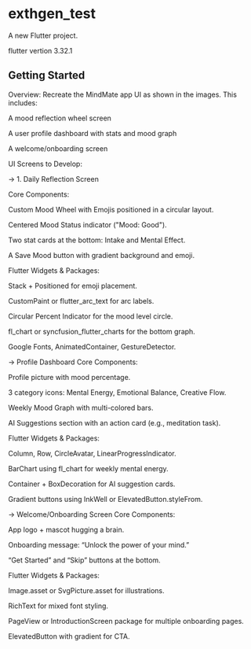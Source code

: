 # exthgen_test

A new Flutter project.

flutter vertion 3.32.1

## Getting Started
Overview:
Recreate the MindMate app UI as shown in the images. This includes:

A mood reflection wheel screen

A user profile dashboard with stats and mood graph

A welcome/onboarding screen

UI Screens to Develop:

-> 1. Daily Reflection Screen

Core Components:

Custom Mood Wheel with Emojis positioned in a circular layout.

Centered Mood Status indicator ("Mood: Good").

Two stat cards at the bottom: Intake and Mental Effect.

A Save Mood button with gradient background and emoji.

Flutter Widgets & Packages:

Stack + Positioned for emoji placement.

CustomPaint or flutter_arc_text for arc labels.

Circular Percent Indicator for the mood level circle.

fl_chart or syncfusion_flutter_charts for the bottom graph.

Google Fonts, AnimatedContainer, GestureDetector.

-> Profile Dashboard
Core Components:

Profile picture with mood percentage.

3 category icons: Mental Energy, Emotional Balance, Creative Flow.

Weekly Mood Graph with multi-colored bars.

AI Suggestions section with an action card (e.g., meditation task).

Flutter Widgets & Packages:

Column, Row, CircleAvatar, LinearProgressIndicator.

BarChart using fl_chart for weekly mental energy.

Container + BoxDecoration for AI suggestion cards.

Gradient buttons using InkWell or ElevatedButton.styleFrom.

-> Welcome/Onboarding Screen 
Core Components:

App logo + mascot hugging a brain.

Onboarding message: “Unlock the power of your mind.”

“Get Started” and “Skip” buttons at the bottom.

Flutter Widgets & Packages:

Image.asset or SvgPicture.asset for illustrations.

RichText for mixed font styling.

PageView or IntroductionScreen package for multiple onboarding pages.

ElevatedButton with gradient for CTA.